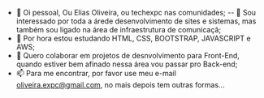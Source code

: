 - 👋 Oi pessoal, Ou Elias Oliveira,  ou techexpc nas comunidades;
-- 👀  Sou interessado por toda a árede desenvolvimento de sites e sistemas, mas também sou ligado na área de infraestrutura de comunicaçã;
- 🌱 Por hora estou estudando HTML, CSS, BOOTSTRAP, JAVASCRIPT e AWS;
- 💞️  Quero colaborar em projetos de desnvolvimento para Front-End, quando estiver bem afinado nessa área vou passar pro Back-end;
- 📫 Para me encontrar, por favor use meu e-mail oliveira.expc@gmail.com, no mais  depois tem outras formas...

